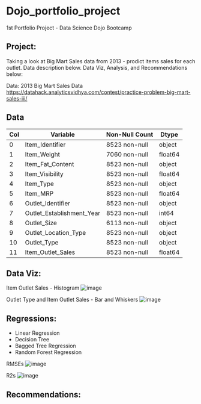 # Dojo_portfolio_project
1st Portfolio Project - Data Science Dojo Bootcamp

Project:
---
Taking a look at Big Mart Sales data from 2013 - prodict items sales for each outlet.
Data description below. Data Viz, Analysis, and Recommendations below:

Data:
2013 Big Mart Sales Data
https://datahack.analyticsvidhya.com/contest/practice-problem-big-mart-sales-iii/

Data 
---
Col|Variable|Non-Null Count|Dtype  
---|--------|--------------|-----
 0|Item_Identifier|8523 non-null|object
 1|Item_Weight|7060 non-null|float64
 2  | Item_Fat_Content           |8523 non-null|   object 
 3  | Item_Visibility            |8523 non-null|   float64
 4  | Item_Type                  |8523 non-null|   object 
 5  | Item_MRP                   |8523 non-null|   float64
 6  | Outlet_Identifier          |8523 non-null|   object 
 7  | Outlet_Establishment_Year  |8523 non-null|   int64  
 8  | Outlet_Size                |6113 non-null|   object 
 9  | Outlet_Location_Type       |8523 non-null|   object 
 10 | Outlet_Type                |8523 non-null|   object 
 11 | Item_Outlet_Sales          |8523 non-null|   float64
 

Data Viz:
---
Item Outlet Sales - Histogram
![image](https://user-images.githubusercontent.com/77822487/136731389-b66e9d61-f94e-4177-8e9c-f6a1c5a1da1c.png)

Outlet Type and Item Outlet Sales - Bar and Whiskers
![image](https://user-images.githubusercontent.com/77822487/136731543-5b6b176c-b2dc-4830-a5af-64c77652bf9d.png)

 
 
Regressions:
---
* Linear Regression
* Decision Tree
* Bagged Tree Regression
* Random Forest Regression

RMSEs
![image](https://user-images.githubusercontent.com/77822487/136734815-fec0e544-38f5-4152-b9cd-9f79424eea23.png)

R2s
![image](https://user-images.githubusercontent.com/77822487/136734836-f7c9ecb2-0dde-446c-bfeb-f902238ed8e1.png)


Recommendations:
---
